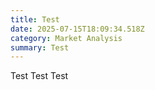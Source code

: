 ```yaml
---
title: Test
date: 2025-07-15T18:09:34.518Z
category: Market Analysis
summary: Test
---
```

T﻿est Test Test